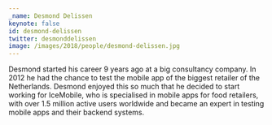 ```yaml
---
_name: Desmond Delissen
keynote: false
id: desmond-delissen
twitter: desmonddelissen
image: /images/2018/people/desmond-delissen.jpg
---
```


Desmond started his career 9 years ago at a big consultancy company.  In 2012 he had the chance to test the mobile app of the biggest retailer of the Netherlands.
Desmond enjoyed this so much that he decided to start working for IceMobile, who is specialised in mobile apps for food retailers, with over 1.5 million active users worldwide and became an expert in testing mobile apps and their backend systems.